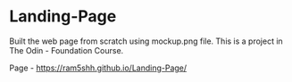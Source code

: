# Landing-Page
Built the web page from scratch using mockup.png file. 
This is a project in The Odin - Foundation Course.

Page - https://ram5shh.github.io/Landing-Page/ 